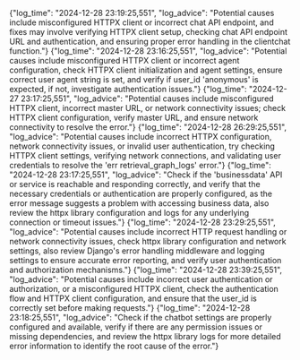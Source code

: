 {"log_time": "2024-12-28 23:19:25,551", "log_advice": "Potential causes include misconfigured HTTPX client or incorrect chat API endpoint, and fixes may involve verifying HTTPX client setup, checking chat API endpoint URL and authentication, and ensuring proper error handling in the clientchat function."}
{"log_time": "2024-12-28 23:16:25,551", "log_advice": "Potential causes include misconfigured HTTPX client or incorrect agent configuration, check HTTPX client initialization and agent settings, ensure correct user agent string is set, and verify if user_id 'anonymous' is expected, if not, investigate authentication issues."}
{"log_time": "2024-12-27 23:17:25,551", "log_advice": "Potential causes include misconfigured HTTPX client, incorrect master URL, or network connectivity issues; check HTTPX client configuration, verify master URL, and ensure network connectivity to resolve the error."}
{"log_time": "2024-12-28 26:29:25,551", "log_advice": "Potential causes include incorrect HTTPX configuration, network connectivity issues, or invalid user authentication, try checking HTTPX client settings, verifying network connections, and validating user credentials to resolve the 'err retrieval_graph_logs' error."}
{"log_time": "2024-12-28 23:17:25,551", "log_advice": "Check if the 'businessdata' API or service is reachable and responding correctly, and verify that the necessary credentials or authentication are properly configured, as the error message suggests a problem with accessing business data, also review the httpx library configuration and logs for any underlying connection or timeout issues."}
{"log_time": "2024-12-28 23:29:25,551", "log_advice": "Potential causes include incorrect HTTP request handling or network connectivity issues, check httpx library configuration and network settings, also review Django's error handling middleware and logging settings to ensure accurate error reporting, and verify user authentication and authorization mechanisms."}
{"log_time": "2024-12-28 23:39:25,551", "log_advice": "Potential causes include incorrect user authentication or authorization, or a misconfigured HTTPX client, check the authentication flow and HTTPX client configuration, and ensure that the user_id is correctly set before making requests."}
{"log_time": "2024-12-28 23:18:25,551", "log_advice": "Check if the chatbot settings are properly configured and available, verify if there are any permission issues or missing dependencies, and review the httpx library logs for more detailed error information to identify the root cause of the error."}

